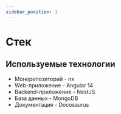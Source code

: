 ```yaml
---
sidebar_position: 1
---
```


# Стек

## Используемые технологии
* Монорепозиторий - nx
* Web-приложение - Angular 14
* Backend-приложение - NestJS
* База данных - MongoDB
* Документация - Docosaurus

